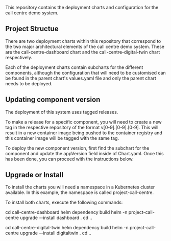 This repository contains the deployment charts and configuration for the call centre demo system.

## Project Structue

There are two deployment charts within this repository that correspond to the two major architectural elements of the call centre demo system. These are the call-centre-dashboard chart and the call-centre-digital-twin chart respectively.

Each of the deployment charts contain subcharts for the different components, although the configuration that will need to be customised can be found in the parent chart's values.yaml file and only the parent chart needs to be deployed.

## Updating component version

The deployment of this system uses tagged releases.

To make a release for a specific component, you will need to create a new tag in the respective repository of the format v[0-9].[0-9].[0-9]. This will result in a new container image being pushed to the container registry and this container image will be tagged with the same tag.

To deploy the new component version, first find the subchart for the component and update the appVersion field inside of Chart.yaml. Once this has been done, you can proceed with the instructions below.

## Upgrade or Install

To install the charts you will need a namespace in a Kubernetes cluster available. In this example, the namespace is called project-call-centre.

To install both charts, execute the following commands:

cd call-centre-dashboard
helm dependency build
helm -n project-call-centre upgrade --install dashboard .
cd ..

cd call-centre-digital-twin
helm dependency build
helm -n project-call-centre upgrade --install digitaltwin .
cd ..